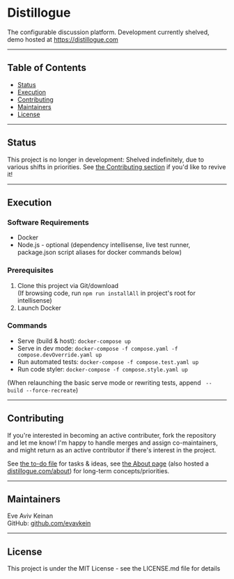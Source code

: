 # Distillogue

The configurable discussion platform. Development currently shelved, demo hosted at https://distillogue.com

---

## Table of Contents

- [Status](#status)
- [Execution](#execution)
- [Contributing](#contributing)
- [Maintainers](#maintainers)
- [License](#license)

---

## Status

This project is no longer in development: Shelved indefinitely, due to various shifts in priorities.
See [the Contributing section](#contributing) if you'd like to revive it!

---

## Execution

### Software Requirements

- Docker
- Node.js - optional (dependency intellisense, live test runner, package.json script aliases for docker commands below)

### Prerequisites

1. Clone this project via Git/download  
   (If browsing code, run `npm run installAll` in project's root for intellisense)
2. Launch Docker

### Commands

- Serve (build & host): `docker-compose up`
- Serve in dev mode: `docker-compose -f compose.yaml -f compose.devOverride.yaml up`
- Run automated tests: `docker-compose -f compose.test.yaml up`
- Run code styler: `docker-compose -f compose.style.yaml up`

(When relaunching the basic serve mode or rewriting tests, append ` --build --force-recreate`)

---

## Contributing

If you're interested in becoming an active contributer, fork the repository and let me know!
I'm happy to handle merges and assign co-maintainers, and might return as an active contributor if there's interest in the project.

See [the to-do file](TODO.md) for tasks & ideas, see [the About page](frontend/src/pages/About.vue) (also hosted a [distillogue.com/about](https://distillogue.com/about)) for long-term concepts/priorities.

---

## Maintainers

Eve Aviv Keinan  
GitHub: [github.com/evavkein](https://github.com/EvAvKein)

---

## License

This project is under the MIT License - see the LICENSE.md file for details
